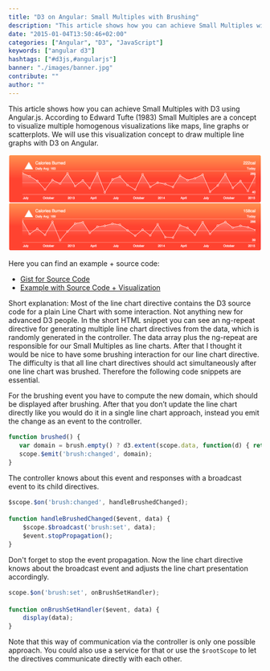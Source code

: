 ```yaml
---
title: "D3 on Angular: Small Multiples with Brushing"
description: "This article shows how you can achieve Small Multiples with D3 using Angular.js. According to Edward Tufte (1983) Small Multiples are a concept to..."
date: "2015-01-04T13:50:46+02:00"
categories: ["Angular", "D3", "JavaScript"]
keywords: ["angular d3"]
hashtags: ["#d3js,#angularjs"]
banner: "./images/banner.jpg"
contribute: ""
author: ""
---
```


<Sponsorship />

This article shows how you can achieve Small Multiples with D3 using Angular.js. According to Edward Tufte (1983) Small Multiples are a concept to visualize multiple homogenous visualizations like maps, line graphs or scatterplots. We will use this visualization concept to draw multiple line graphs with D3 on Angular.

![angular d3](./images/chart.png)

Here you can find an example + source code:

* [Gist for Source Code](https://gist.github.com/rwieruch/b7de295152756b67c7db)
* [Example with Source Code + Visualization](http://bl.ocks.org/rwieruch/b7de295152756b67c7db)

Short explanation: Most of the line chart directive contains the D3 source code for a plain Line Chart with some interaction. Not anything new for advanced D3 people. In the short HTML snippet you can see an ng-repeat directive for generating multiple line chart directives from the data, which is randomly generated in the controller. The data array plus the ng-repeat are responsible for our Small Multiples as line charts. After that I thought it would be nice to have some brushing interaction for our line chart directive. The difficulty is that all line chart directives should act simultaneously after one line chart was brushed. Therefore the following code snippets are essential.

For the brushing event you have to compute the new domain, which should be displayed after brushing. After that you don’t update the line chart directly like you would do it in a single line chart approach, instead you emit the change as an event to the controller.

```javascript
function brushed() {
   var domain = brush.empty() ? d3.extent(scope.data, function(d) { return d.date; }) : brush.extent();
   scope.$emit('brush:changed', domain);
}
```

The controller knows about this event and responses with a broadcast event to its child directives.

```javascript
$scope.$on('brush:changed', handleBrushedChanged);

function handleBrushedChanged($event, data) {
    $scope.$broadcast('brush:set', data);
    $event.stopPropagation();
}
```

Don't forget to stop the event propagation.
Now the line chart directive knows about the broadcast event and adjusts the line chart presentation accordingly.

```javascript
scope.$on('brush:set', onBrushSetHandler);

function onBrushSetHandler($event, data) {
    display(data);
}
```

Note that this way of communication via the controller is only one possible approach. You could also use a service for that or use the `$rootScope` to let the directives communicate directly with each other.

